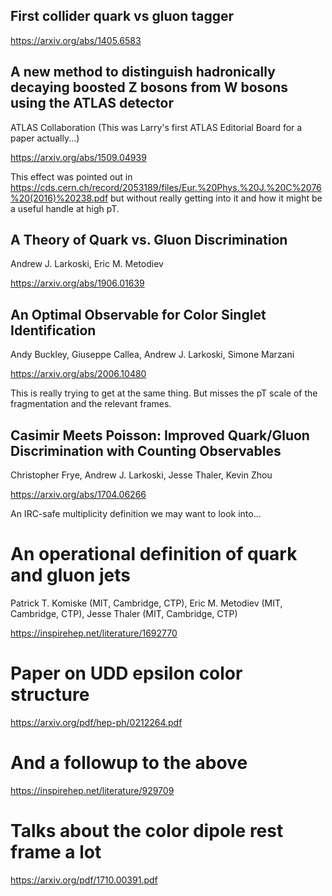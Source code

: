 ## First collider quark vs gluon tagger

https://arxiv.org/abs/1405.6583

## A new method to distinguish hadronically decaying boosted Z bosons from W bosons using the ATLAS detector

ATLAS Collaboration (This was Larry's first ATLAS Editorial Board for a paper actually...)

https://arxiv.org/abs/1509.04939

This effect was pointed out in https://cds.cern.ch/record/2053189/files/Eur.%20Phys.%20J.%20C%2076%20(2016)%20238.pdf but without really getting into it and how it might be a useful handle at high pT.

## A Theory of Quark vs. Gluon Discrimination

Andrew J. Larkoski, Eric M. Metodiev

https://arxiv.org/abs/1906.01639


## An Optimal Observable for Color Singlet Identification

Andy Buckley, Giuseppe Callea, Andrew J. Larkoski, Simone Marzani

https://arxiv.org/abs/2006.10480

This is really trying to get at the same thing. But misses the pT scale of the fragmentation and the relevant frames.

## Casimir Meets Poisson: Improved Quark/Gluon Discrimination with Counting Observables

Christopher Frye, Andrew J. Larkoski, Jesse Thaler, Kevin Zhou

https://arxiv.org/abs/1704.06266

An IRC-safe multiplicity definition we may want to look into...

# An operational definition of quark and gluon jets

Patrick T. Komiske (MIT, Cambridge, CTP), Eric M. Metodiev (MIT, Cambridge, CTP), Jesse Thaler (MIT, Cambridge, CTP)

https://inspirehep.net/literature/1692770

# Paper on UDD epsilon color structure

https://arxiv.org/pdf/hep-ph/0212264.pdf

# And a followup to the above

https://inspirehep.net/literature/929709

# Talks about the color dipole rest frame a lot

https://arxiv.org/pdf/1710.00391.pdf
